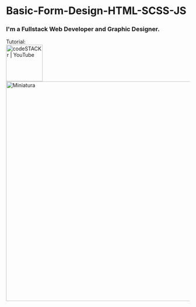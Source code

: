 # Basic-Form-Design-HTML-SCSS-JS

### I'm a Fullstack Web Developer and Graphic Designer.

Tutorial:<br />
[<img align="left" alt="codeSTACKr | YouTube" width="100px" src="https://cdn.cdnlogo.com/logos/y/92/youtube.svg" />][youtube]



[youtube]: https://www.youtube.com/watch?v=IUFwhSIXxco


<img align="left" alt="Miniatura" width="600px" src="https://i.ibb.co/B2MkLPy/miniatura.png" />

